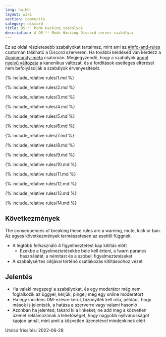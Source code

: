 ```yaml
---
lang: hu-HU
layout: wiki
section: community
category: discord
title: DS⁽ⁱ⁾ Mode Hacking szabályok
description: A DS⁽ⁱ⁾ Mode Hacking Discord server szabályai
---
```


Ez az oldal részletesebb szabályokat tartalmaz, mint ami az [#info-and-rules](https://discord.com/channels/283769550611152897/626620520330428436) csatornán található a Discord szerveren. Ha további kérdésed van kérdezz a [#community-meta](https://discord.com/channels/283769550611152897/715651368391671919) csatornán. Megjegyzendő, hogy a szabályok [angol nyelvű változata](/community/discord-rules) a kanonikus változat, és a fordítások esetleges eltérései nem befolyásolják a szabályok érvényesítését.

{% include_relative rules/1.md %}

{% include_relative rules/2.md %}

{% include_relative rules/3.md %}

{% include_relative rules/4.md %}

{% include_relative rules/5.md %}

{% include_relative rules/6.md %}

{% include_relative rules/7.md %}

{% include_relative rules/8.md %}

{% include_relative rules/9.md %}

{% include_relative rules/10.md %}

{% include_relative rules/11.md %}

{% include_relative rules/12.md %}

{% include_relative rules/13.md %}

{% include_relative rules/14.md %}

## Következmények

The consequences of breaking these rules are a warning, mute, kick or ban. Az egyes következmények természetesen az esettől függnek.
- A legtöbb felhasználó 4 figyelmeztetést kap kitiltás előtt
    - Ezekbe a figyelmeztetésekbe bele kell érteni, a !warn parancs használatát, a némítást és a szóbeli figyelmeztetéseket
- A szabálysértés céljával történő csatlakozás kitiltásodhoz vezet

## Jelentés

- Ha valaki megszegi a szabályokat, és egy moderátor még nem foglalkozik az üggyel, kérjük, pingelj meg egy online moderátort
- Ha egy incidens DM-ezésre kerül, bizonyíték kell róla, például, hogy mások is jelentsék, a hatása a szerverre vagy valami hasonló
- Azonban ha jelented, takard ki a linkeket; ne add meg a közvetlen üzenet reklámozónak a lehetőséget, hogy nagyobb nyilvánosságot kapjon annál, mint amit a közvetlen üzenetével mindenkinek elért


Utolsó frissítés: 2022-06-28
